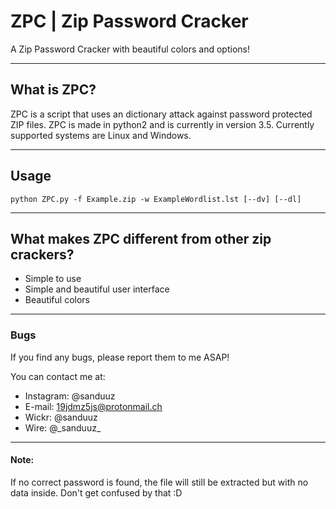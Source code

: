 # ZPC | Zip Password Cracker

A Zip Password Cracker with beautiful colors and options!

---

## What is ZPC?
ZPC is a script that uses an dictionary attack against password protected ZIP files.
ZPC is made in python2 and is currently in version 3.5.
Currently supported systems are Linux and Windows.

---

## Usage
```
python ZPC.py -f Example.zip -w ExampleWordlist.lst [--dv] [--dl]
```

---

## What makes ZPC different from other zip crackers?
* Simple to use
* Simple and beautiful user interface
* Beautiful colors

---

### Bugs
If you find any bugs, please report them to me ASAP!

You can contact me at:
* Instagram: @sanduuz
* E-mail: 19jdmz5js@protonmail.ch
* Wickr: @sanduuz
* Wire: @\_sanduuz_

---

#### Note:
If no correct password is found, the file will still be extracted but with no data inside. Don't get confused by that :D
